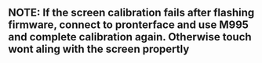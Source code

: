## NOTE: If the screen calibration fails after flashing firmware, connect to pronterface and use M995 and complete calibration again. Otherwise touch wont aling with the screen propertly